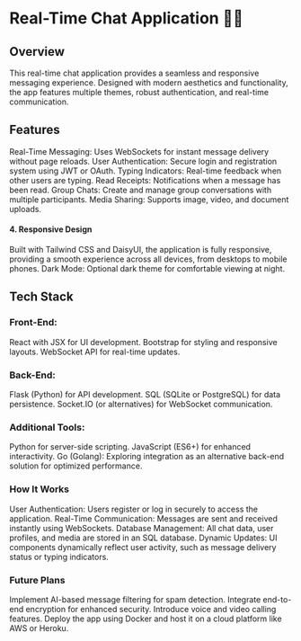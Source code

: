 # Real-Time Chat Application 📱💬
## Overview
This real-time chat application provides a seamless and responsive messaging experience. Designed with modern aesthetics and functionality, the app features multiple themes, robust authentication, and real-time communication.

## Features
Real-Time Messaging: Uses WebSockets for instant message delivery without page reloads.
User Authentication: Secure login and registration system using JWT or OAuth.
Typing Indicators: Real-time feedback when other users are typing.
Read Receipts: Notifications when a message has been read.
Group Chats: Create and manage group conversations with multiple participants.
Media Sharing: Supports image, video, and document uploads.
#### 4. Responsive Design
Built with Tailwind CSS and DaisyUI, the application is fully responsive, providing a smooth experience across all devices, from desktops to mobile phones.
Dark Mode: Optional dark theme for comfortable viewing at night.
## Tech Stack
### Front-End:
React with JSX for UI development.
Bootstrap for styling and responsive layouts.
WebSocket API for real-time updates.
### Back-End:
Flask (Python) for API development.
SQL (SQLite or PostgreSQL) for data persistence.
Socket.IO (or alternatives) for WebSocket communication.
### Additional Tools:
Python for server-side scripting.
JavaScript (ES6+) for enhanced interactivity.
Go (Golang): Exploring integration as an alternative back-end solution for optimized performance.
### How It Works
User Authentication: Users register or log in securely to access the application.
Real-Time Communication: Messages are sent and received instantly using WebSockets.
Database Management: All chat data, user profiles, and media are stored in an SQL database.
Dynamic Updates: UI components dynamically reflect user activity, such as message delivery status or typing indicators.
### Future Plans
Implement AI-based message filtering for spam detection.
Integrate end-to-end encryption for enhanced security.
Introduce voice and video calling features.
Deploy the app using Docker and host it on a cloud platform like AWS or Heroku.
